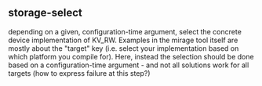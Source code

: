 ## storage-select

depending on a given, configuration-time argument, select the concrete device
implementation of KV_RW. Examples in the mirage tool itself are mostly about the "target" key (i.e. select your implementation based on which platform you compile for). Here, instead the selection should be done based on a configuration-time argument - and not all solutions work for all targets (how to express failure at this step?)
